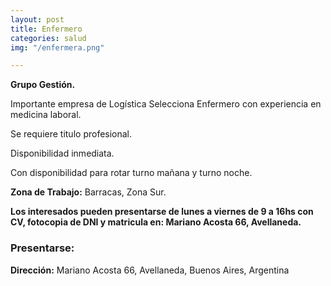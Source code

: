 ```yaml
---
layout: post
title: Enfermero
categories: salud
img: "/enfermera.png"

---
```

**Grupo Gestión.**

Importante empresa de Logística Selecciona Enfermero con experiencia en medicina laboral.

Se requiere titulo profesional.

Disponibilidad inmediata.

Con disponibilidad para rotar turno mañana y turno noche.

**Zona de Trabajo:** Barracas, Zona Sur.

**Los interesados pueden presentarse de lunes a viernes de 9 a 16hs con CV, fotocopia de DNI y matricula en: Mariano Acosta 66, Avellaneda.**

### Presentarse:

**Dirección:** Mariano Acosta 66, Avellaneda, Buenos Aires, Argentina